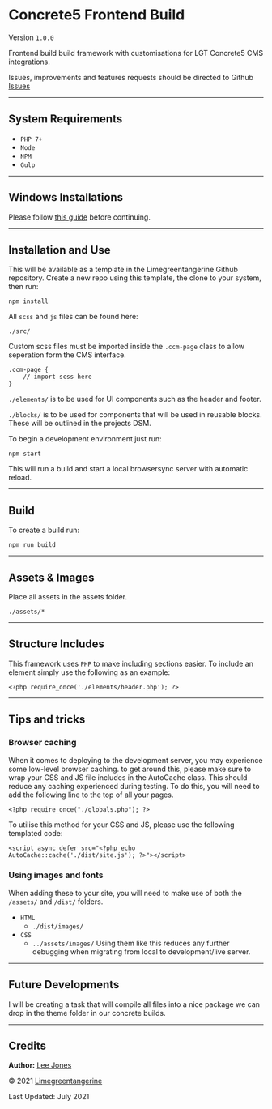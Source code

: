 # Concrete5 Frontend Build

Version ```1.0.0```

Frontend build build framework with customisations for LGT Concrete5 CMS integrations.

Issues, improvements and features requests should be directed to Github [Issues](https://github.com/limegreentangerine/c5-frontend/issues)

---

## System Requirements

- ``PHP 7+``
- ``Node``
- ``NPM``
- ``Gulp``
---

## Windows Installations

Please follow [this guide](https://docs.google.com/document/d/1xHTJ0yu5r8GDy9PapHvjtg4K8tHagiRsro08_l-H2I0) before continuing.

---

## Installation and Use

This will be available as a template in the Limegreentangerine Github repository. Create a new repo using this template, the clone to your system, then run:

```
npm install
```

All `scss` and `js` files can be found here:

```
./src/
```

Custom scss files must be imported inside the `.ccm-page` class to allow seperation form the CMS interface.

```
.ccm-page {
    // import scss here
}
```

`./elements/` is to be used for UI components such as the header and footer.

`./blocks/` is to be used for components that will be used in reusable blocks. These will be outlined in the projects DSM.

To begin a development environment just run:

```
npm start
```

This will run a build and start a local browsersync server with automatic reload.

---

## Build

To create a build run:

```
npm run build
```
---

## Assets & Images

Place all assets in the assets folder.

```
./assets/*
```
---

## Structure Includes

This framework uses `PHP` to make including sections easier. To include an element simply use the following as an example:

```
<?php require_once('./elements/header.php'); ?>
```

---

## Tips and tricks

### Browser caching
When it comes to deploying to the development server, you may experience some low-level browser caching. to get around this, please make sure to wrap your CSS and JS file includes in the AutoCache class. This should reduce any caching experienced during testing.
To do this, you will need to add the following line to the top of all your pages.
```
<?php require_once("./globals.php"); ?>
```
To utilise this method for your CSS and JS, please use the following templated code:
```
<script async defer src="<?php echo AutoCache::cache('./dist/site.js'); ?>"></script>
```

### Using images and fonts
When adding these to your site, you will need to make use of both the `/assets/` and `/dist/` folders.
* `HTML`
    * `./dist/images/`
* `CSS`
    * `../assets/images/`
Using them like this reduces any further debugging when migrating from local to development/live server.

---

## Future Developments

I will be creating a task that will compile all files into a nice package we can drop in the theme folder in our concrete builds.

---

## Credits

**Author:** [Lee Jones](lee@limegreentangerine.co.uk)

&copy; 2021 [Limegreentangerine](https://www.limegreentangerine.co.uk)

Last Updated: July 2021

